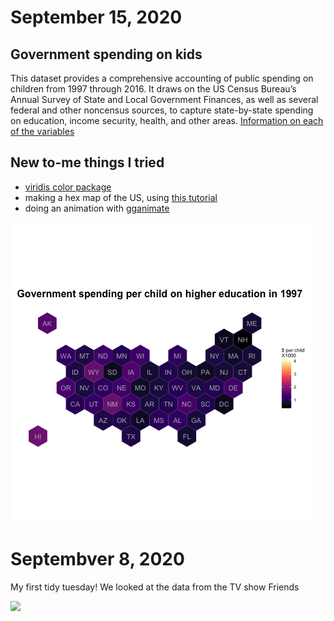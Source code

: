 # September 15, 2020
## Government spending on kids
This dataset provides a comprehensive accounting of public spending on children from 1997 through 2016. It draws on the US Census Bureau’s Annual Survey of State and Local Government Finances, as well as several federal and other noncensus sources, to capture state-by-state spending on education, income security, health, and other areas.
[Information on each of the variables](https://jrosen48.github.io/tidykids/articles/tidykids-codebook.html)

## New to-me things I tried
* [viridis color package](https://cran.r-project.org/web/packages/viridis/vignettes/intro-to-viridis.html)
* making a hex map of the US, using [this tutorial](https://www.r-graph-gallery.com/328-hexbin-map-of-the-usa.html)
* doing an animation with [gganimate](https://gganimate.com/articles/gganimate.html)

![](https://github.com/kheal/TidyTuesday/blob/master/20200914_EducationCosts/20200914_GovSpendingOnKids.gif)

# Septembver 8, 2020
My first tidy tuesday! We looked at the data from the TV show Friends

![](https://github.com/kheal/TidyTuesday/blob/master/2020908_Friends/Figures/2020908_Friends.png)

